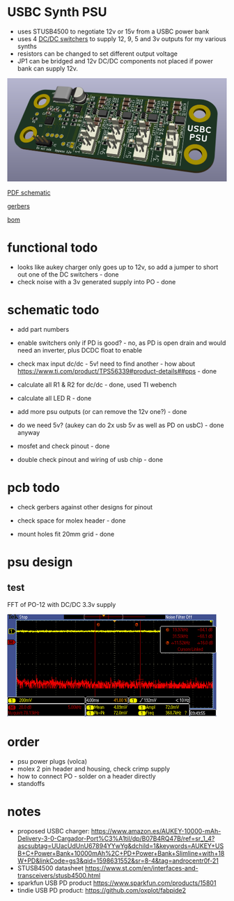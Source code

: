 # USBC Synth PSU

* uses STUSB4500 to negotiate 12v or 15v from a USBC power bank
* uses 4 [DC/DC switchers](https://www.ti.com/product/TPS56339) to supply 12, 9, 5 and 3v outputs for my various synths
* resistors can be changed to set different output voltage
* JP1 can be bridged and 12v DC/DC components not placed if power bank can supply 12v.

![board](board.png)

[PDF schematic](schematic.pdf)

[gerbers](synth-psu-2020-09-01-fab.zip)

[bom](synth-psu-bom.csv)

# functional todo

* looks like aukey charger only goes up to 12v, so add a jumper to short out one of the DC switchers - done
* check noise with a 3v generated supply into PO - done

# schematic todo

* add part numbers

* enable switchers only if PD is good? - no, as PD is open drain and would need an inverter, plus DCDC float to enable
* check max input dc/dc - 5v! need to find another - how about https://www.ti.com/product/TPS56339#product-details##pps - done
* calculate all R1 & R2 for dc/dc - done, used TI webench
* calculate all LED R  - done
* add more psu outputs (or can remove the 12v one?) - done
* do we need 5v? (aukey can do 2x usb 5v as well as PD on usbC) - done anyway
* mosfet and check pinout - done
* double check pinout and wiring of usb chip - done

# pcb todo

* check gerbers against other designs for pinout

* check space for molex header - done
* mount holes fit 20mm grid - done

# psu design

## test

FFT of PO-12 with DC/DC 3.3v supply 

![fft audio noise](docs/dcdc-po-out.png)

# order

* psu power plugs (volca)
* molex 2 pin header and housing, check crimp supply
* how to connect PO - solder on a header directly
* standoffs

# notes

* proposed USBC charger: https://www.amazon.es/AUKEY-10000-mAh-Delivery-3-0-Cargador-Port%C3%A1til/dp/B07B4RQ47B/ref=sr_1_4?ascsubtag=UUacUdUnU67894YYwYg&dchild=1&keywords=AUKEY+USB+C+Power+Bank+10000mAh%2C+PD+Power+Bank+Slimline+with+18W+PD&linkCode=gs3&qid=1598631552&sr=8-4&tag=androcentr0f-21
* STUSB4500 datasheet https://www.st.com/en/interfaces-and-transceivers/stusb4500.html
* sparkfun USB PD product https://www.sparkfun.com/products/15801
* tindie USB PD product: https://github.com/oxplot/fabpide2

